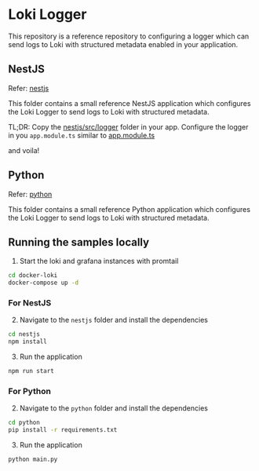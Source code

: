 # Loki Logger 

This repository is a reference repository to configuring a logger which can send logs to Loki with structured metadata enabled in your application.

## NestJS

Refer: [nestjs](./nestjs/)

This folder contains a small reference NestJS application which configures the Loki Logger to send logs to Loki with structured metadata.

TL;DR: Copy the [nestjs/src/logger](./nestjs/src/logger/) folder in your app.
Configure the logger in you `app.module.ts` similar to [app.module.ts](./nestjs/src/app.module.ts)

and voila!

## Python

Refer: [python](./python/)

This folder contains a small reference Python application which configures the Loki Logger to send logs to Loki with structured metadata.


## Running the samples locally

1. Start the loki and grafana instances with promtail
```bash
cd docker-loki
docker-compose up -d
```

### For NestJS

2. Navigate to the `nestjs` folder and install the dependencies
```bash
cd nestjs
npm install
```

3. Run the application
```bash
npm run start
```

### For Python

2. Navigate to the `python` folder and install the dependencies
```bash
cd python
pip install -r requirements.txt
```

3. Run the application
```bash
python main.py
```


